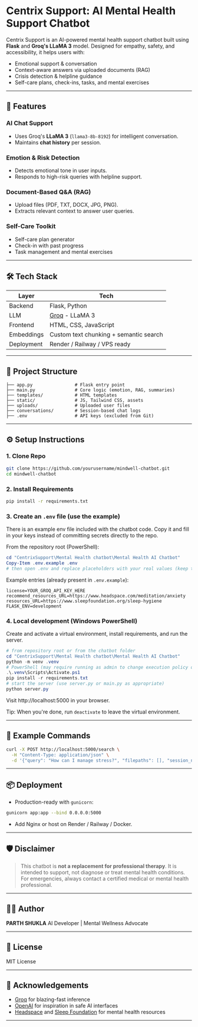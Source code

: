 #  Centrix Support: AI Mental Health Support Chatbot

 Centrix Support is an AI-powered mental health support chatbot built using **Flask** and **Groq's LLaMA 3** model. Designed for empathy, safety, and accessibility, it helps users with:

*  Emotional support & conversation
*  Context-aware answers via uploaded documents (RAG)
*  Crisis detection & helpline guidance
*  Self-care plans, check-ins, tasks, and mental exercises

---

## 🚀 Features

###  AI Chat Support

* Uses Groq's **LLaMA 3** (`llama3-8b-8192`) for intelligent conversation.
* Maintains **chat history** per session.

###  Emotion & Risk Detection

* Detects emotional tone in user inputs.
* Responds to high-risk queries with helpline support.

###  Document-Based Q\&A (RAG)

* Upload files (PDF, TXT, DOCX, JPG, PNG).
* Extracts relevant context to answer user queries.

###  Self-Care Toolkit

* Self-care plan generator
* Check-in with past progress
* Task management and mental exercises

---

## 🛠️ Tech Stack

| Layer      | Tech                                   |
| ---------- | -------------------------------------- |
| Backend    | Flask, Python                          |
| LLM        | [Groq](https://groq.com/) - LLaMA 3    |
| Frontend   | HTML, CSS, JavaScript         |
| Embeddings | Custom text chunking + semantic search |
| Deployment | Render / Railway / VPS ready           |

---

## 📂 Project Structure

```
├── app.py                # Flask entry point
├── main.py               # Core logic (emotion, RAG, summaries)
├── templates/            # HTML templates
├── static/               # JS, Tailwind CSS, assets
├── uploads/              # Uploaded user files
├── conversations/        # Session-based chat logs
├── .env                  # API keys (excluded from Git)
```

---

## ⚙️ Setup Instructions

### 1. Clone Repo

```bash
git clone https://github.com/yourusername/mindwell-chatbot.git
cd mindwell-chatbot
```

### 2. Install Requirements

```bash
pip install -r requirements.txt
```


### 3. Create an `.env` file (use the example)

There is an example env file included with the chatbot code. Copy it and fill in your keys instead of committing secrets directly to the repo.

From the repository root (PowerShell):

```powershell
cd "CentrixSupport\Mental Health chatbot\Mental Health AI Chatbot"
Copy-Item .env.example .env
# then open .env and replace placeholders with your real values (keep this file private)
```

Example entries (already present in `.env.example`):

```env
license=YOUR_GROQ_API_KEY_HERE
recommend_resources_URL=https://www.headspace.com/meditation/anxiety
resources_URL=https://www.sleepfoundation.org/sleep-hygiene
FLASK_ENV=development
```

### 4. Local development (Windows PowerShell)

Create and activate a virtual environment, install requirements, and run the server.

```powershell
# from repository root or from the chatbot folder
cd "CentrixSupport\Mental Health chatbot\Mental Health AI Chatbot"
python -m venv .venv
# PowerShell (may require running as admin to change execution policy once):
.\.venv\Scripts\Activate.ps1
pip install -r requirements.txt
# start the server (use server.py or main.py as appropriate)
python server.py
```

Visit http://localhost:5000 in your browser.

Tip: When you're done, run `deactivate` to leave the virtual environment.

---

## 🧪 Example Commands

```bash
curl -X POST http://localhost:5000/search \
  -H "Content-Type: application/json" \
  -d '{"query": "How can I manage stress?", "filepaths": [], "session_name": "demo-session"}'
```

---

## 📦 Deployment

* Production-ready with `gunicorn`:

```bash
gunicorn app:app --bind 0.0.0.0:5000
```

* Add Nginx or host on Render / Railway / Docker.

---

## 🛡️ Disclaimer

> This chatbot is **not a replacement for professional therapy**. It is intended to support, not diagnose or treat mental health conditions. For emergencies, always contact a certified medical or mental health professional.

---

## 👨‍💻 Author

**PARTH SHUKLA**
AI Developer | Mental Wellness Advocate

---

## 📄 License

MIT License

---

## 🙏 Acknowledgements

* [Groq](https://groq.com/) for blazing-fast inference
* [OpenAI](https://openai.com/) for inspiration in safe AI interfaces
* [Headspace](https://headspace.com/) and [Sleep Foundation](https://sleepfoundation.org/) for mental health resources

---
